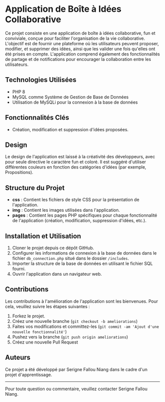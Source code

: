 # Application de Boîte à Idées Collaborative

Ce projet consiste en une application de boîte à idées collaborative, fun et conviviale, conçue pour faciliter l'organisation de la vie collaborative. L'objectif est de fournir une plateforme où les utilisateurs peuvent proposer, modifier, et supprimer des idées, ainsi que les valider une fois qu'elles ont été prises en compte. L'application comprend également des fonctionnalités de partage et de notifications pour encourager la collaboration entre les utilisateurs.

## Technologies Utilisées
- PHP 8
- MySQL comme Système de Gestion de Base de Données
- Utilisation de MySQLi pour la connexion à la base de données

## Fonctionnalités Clés
- Création, modification et suppression d'idées proposées.

## Design
Le design de l'application est laissé à la créativité des développeurs, avec pour seule directive le caractère fun et coloré. Il est suggéré d'utiliser différentes couleurs en fonction des catégories d'idées (par exemple, Propositions).

## Structure du Projet
- **css** : Contient les fichiers de style CSS pour la présentation de l'application.
- **img** : Contient les images utilisées dans l'application.
- **pages** : Contient les pages PHP spécifiques pour chaque fonctionnalité de l'application (création, modification, suppression d'idées, etc.).

## Installation et Utilisation
1. Cloner le projet depuis ce dépôt GitHub.
2. Configurer les informations de connexion à la base de données dans le fichier `db_connection.php` situé dans le dossier `/includes`.
3. Importer la structure de la base de données en utilisant le fichier SQL fourni.
4. Ouvrir l'application dans un navigateur web.

## Contributions
Les contributions à l'amélioration de l'application sont les bienvenues. Pour cela, veuillez suivre les étapes suivantes :
1. Forkez le projet.
2. Créez une nouvelle branche (`git checkout -b ameliorations`)
3. Faites vos modifications et committez-les (`git commit -am 'Ajout d'une nouvelle fonctionnalité'`)
4. Pushez vers la branche (`git push origin ameliorations`)
5. Créez une nouvelle Pull Request

## Auteurs
Ce projet a été développé par Serigne Fallou Niang dans le cadre d'un projet d'apprentissage.

---
Pour toute question ou commentaire, veuillez contacter Serigne Fallou Niang.
